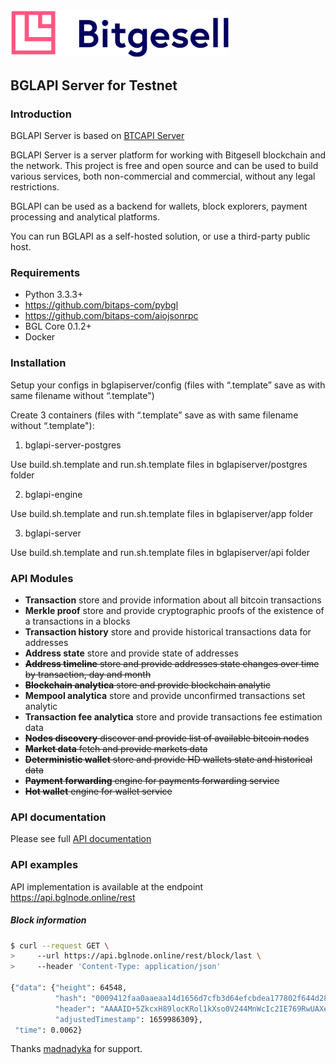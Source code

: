 
<img src="doc/logo.svg" width="350">


## BGLAPI Server for Testnet

### Introduction

BGLAPI Server is based on [BTCAPI Server](https://github.com/bitaps-com/btcapiserver)

BGLAPI Server is a server platform for working with Bitgesell blockchain and the network. 
This project is free and open source and can be used to build various services, 
both non-commercial and commercial, without any legal restrictions.

BGLAPI can be used as a backend for wallets, block explorers, payment processing and analytical platforms.

You can run BGLAPI as a self-hosted solution, or use a third-party public host.

### Requirements

* Python 3.3.3+
* https://github.com/bitaps-com/pybgl
* https://github.com/bitaps-com/aiojsonrpc
* BGL Core 0.1.2+
* Docker

### Installation

Setup your configs in bglapiserver/config (files with “.template” save as with same filename without “.template")

Create 3 containers  (files with “.template” save as with same filename without “.template"):

1) bglapi-server-postgres 

Use build.sh.template and run.sh.template files in bglapiserver/postgres folder 

2) bglapi-engine

Use build.sh.template and run.sh.template files in bglapiserver/app folder 

3) bglapi-server

Use build.sh.template and run.sh.template files in bglapiserver/api folder 

### API Modules

* **Transaction** store and provide information about all bitcoin transactions
* **Merkle proof** store and provide cryptographic proofs of the existence of a transactions in a blocks
* **Transaction history** store and provide historical transactions data for addresses 
* **Address state** store and provide state of addresses
* ~~**Address timeline** store and provide addresses state changes over time by transaction, day and month~~
* ~~**Blockchain analytica** store and provide blockchain analytic~~
* **Mempool analytica** store and provide unconfirmed transactions set analytic
* **Transaction fee analytica** store and provide transactions fee estimation data
* ~~**Nodes discovery** discover and provide list of available bitcoin nodes~~
* ~~**Market data** fetch and provide markets data~~
* ~~**Deterministic wallet** store and provide HD wallets state and historical data~~
* ~~**Payment forwarding** engine for payments forwarding service~~
* ~~**Hot wallet** engine for wallet service~~

### API documentation

Please see full [API documentation](https://github.com/bitaps-com/bglapiserver/tree/master/api)

### API examples

API implementation is available at the endpoint https://api.bglnode.online/rest

##### Block information

``` bash
$ curl --request GET \
>     --url https://api.bglnode.online/rest/block/last \
>     --header 'Content-Type: application/json'

{"data": {"height": 64548,
          "hash": "0009412faa0aaeaa14d1656d7cfb3d64efcbdea177802f644d28963d3d046314", 
          "header": "AAAAID+5ZkcxH89locKRol1kXso0V244MnWcIc2IE769RwUAXeEnhzp6M3+iPt1LPc2vkGl+17SaSSHz6ErMHluVGH6FYfFi//8PH4sdAAAE", 
          "adjustedTimestamp": 1659986309}, 
 "time": 0.0062}
```

Thanks [madnadyka](https://github.com/madnadyka) for support.
